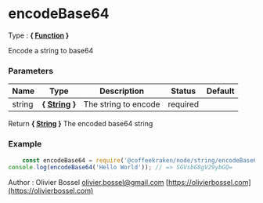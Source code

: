 # encodeBase64

<!-- @namespace: sugar.node.string.encodeBase64 -->

Type : **{ [Function](https://developer.mozilla.org/fr/docs/Web/JavaScript/Reference/Objets_globaux/Function) }**


Encode a string to base64



### Parameters
Name  |  Type  |  Description  |  Status  |  Default
------------  |  ------------  |  ------------  |  ------------  |  ------------
string  |  **{ [String](https://developer.mozilla.org/fr/docs/Web/JavaScript/Reference/Objets_globaux/String) }**  |  The string to encode  |  required  |

Return **{ [String](https://developer.mozilla.org/fr/docs/Web/JavaScript/Reference/Objets_globaux/String) }** The encoded base64 string

### Example
```js
	const encodeBase64 = require('@coffeekraken/node/string/encodeBase64');
console.log(encodeBase64('Hello World')); // => SGVsbG8gV29ybGQ=
```
Author : Olivier Bossel [olivier.bossel@gmail.com](mailto:olivier.bossel@gmail.com) [https://olivierbossel.com](https://olivierbossel.com)